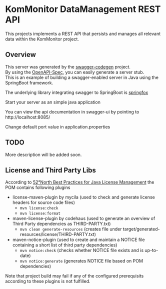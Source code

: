 # KomMonitor DataManagement REST API

This projects implements a REST API that persists and manages all relevant data within the KomMonitor project.

## Overview  
This server was generated by the [swagger-codegen](https://github.com/swagger-api/swagger-codegen) project.  
By using the [OpenAPI-Spec](https://github.com/swagger-api/swagger-core), you can easily generate a server stub.  
This is an example of building a swagger-enabled server in Java using the SpringBoot framework.  

The underlying library integrating swagger to SpringBoot is [springfox](https://github.com/springfox/springfox)  

Start your server as an simple java application  

You can view the api documentation in swagger-ui by pointing to  
http://localhost:8085/  

Change default port value in application.properties

## TODO
More description will be added soon.

## License and Third Party Libs
According to [52°North Best Practices for Java License Management](https://wiki.52north.org/Documentation/BestPracticeLicenseManagementInSoftwareProjects) the POM contains following plugins

 - license-maven-plugin by mycila (used to check and generate license headers for source code files)
    - ```mvn license:check```
    - ```mvn license:format```
 - maven-license-plugin by codehaus (used to generate an overview of Third Party dependencies as THIRD-PARTY.txt)
    - ```mvn clean generate-resources``` (creates file under target/generated-resources/license/THIRD-PARTY.txt)
 - maven-notice-plugin (used to create and maintain a NOTICE file containing a short list of third party dependencies)   
    - ```mvn notice:check``` (checks whether NOTICE file exists and is up-to-date)
    - ```mvn notice:generate``` (generates NOTICE file based on POM dependencies)
 
Note that project build may fail if any of the configured prerequisits according to these plugins is not fulfilled.
 